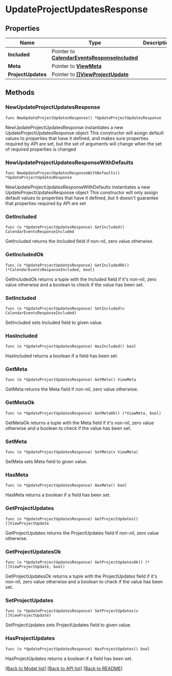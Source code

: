 # UpdateProjectUpdatesResponse

## Properties

Name | Type | Description | Notes
------------ | ------------- | ------------- | -------------
**Included** | Pointer to [**CalendarEventsResponseIncluded**](calendar_EventsResponse_included.md) |  | [optional] 
**Meta** | Pointer to [**ViewMeta**](view.Meta.md) |  | [optional] 
**ProjectUpdates** | Pointer to [**[]ViewProjectUpdate**](ViewProjectUpdate.md) |  | [optional] 

## Methods

### NewUpdateProjectUpdatesResponse

`func NewUpdateProjectUpdatesResponse() *UpdateProjectUpdatesResponse`

NewUpdateProjectUpdatesResponse instantiates a new UpdateProjectUpdatesResponse object
This constructor will assign default values to properties that have it defined,
and makes sure properties required by API are set, but the set of arguments
will change when the set of required properties is changed

### NewUpdateProjectUpdatesResponseWithDefaults

`func NewUpdateProjectUpdatesResponseWithDefaults() *UpdateProjectUpdatesResponse`

NewUpdateProjectUpdatesResponseWithDefaults instantiates a new UpdateProjectUpdatesResponse object
This constructor will only assign default values to properties that have it defined,
but it doesn't guarantee that properties required by API are set

### GetIncluded

`func (o *UpdateProjectUpdatesResponse) GetIncluded() CalendarEventsResponseIncluded`

GetIncluded returns the Included field if non-nil, zero value otherwise.

### GetIncludedOk

`func (o *UpdateProjectUpdatesResponse) GetIncludedOk() (*CalendarEventsResponseIncluded, bool)`

GetIncludedOk returns a tuple with the Included field if it's non-nil, zero value otherwise
and a boolean to check if the value has been set.

### SetIncluded

`func (o *UpdateProjectUpdatesResponse) SetIncluded(v CalendarEventsResponseIncluded)`

SetIncluded sets Included field to given value.

### HasIncluded

`func (o *UpdateProjectUpdatesResponse) HasIncluded() bool`

HasIncluded returns a boolean if a field has been set.

### GetMeta

`func (o *UpdateProjectUpdatesResponse) GetMeta() ViewMeta`

GetMeta returns the Meta field if non-nil, zero value otherwise.

### GetMetaOk

`func (o *UpdateProjectUpdatesResponse) GetMetaOk() (*ViewMeta, bool)`

GetMetaOk returns a tuple with the Meta field if it's non-nil, zero value otherwise
and a boolean to check if the value has been set.

### SetMeta

`func (o *UpdateProjectUpdatesResponse) SetMeta(v ViewMeta)`

SetMeta sets Meta field to given value.

### HasMeta

`func (o *UpdateProjectUpdatesResponse) HasMeta() bool`

HasMeta returns a boolean if a field has been set.

### GetProjectUpdates

`func (o *UpdateProjectUpdatesResponse) GetProjectUpdates() []ViewProjectUpdate`

GetProjectUpdates returns the ProjectUpdates field if non-nil, zero value otherwise.

### GetProjectUpdatesOk

`func (o *UpdateProjectUpdatesResponse) GetProjectUpdatesOk() (*[]ViewProjectUpdate, bool)`

GetProjectUpdatesOk returns a tuple with the ProjectUpdates field if it's non-nil, zero value otherwise
and a boolean to check if the value has been set.

### SetProjectUpdates

`func (o *UpdateProjectUpdatesResponse) SetProjectUpdates(v []ViewProjectUpdate)`

SetProjectUpdates sets ProjectUpdates field to given value.

### HasProjectUpdates

`func (o *UpdateProjectUpdatesResponse) HasProjectUpdates() bool`

HasProjectUpdates returns a boolean if a field has been set.


[[Back to Model list]](../README.md#documentation-for-models) [[Back to API list]](../README.md#documentation-for-api-endpoints) [[Back to README]](../README.md)


